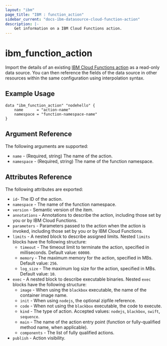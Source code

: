 ```yaml
---
layout: "ibm"
page_title: "IBM : function_action"
sidebar_current: "docs-ibm-datasource-cloud-function-action"
description: |- 
    Get information on a IBM Cloud Functions action.
---
```


# ibm\_function_action

Import the details of an existing [IBM Cloud Functions action](https://cloud.ibm.com/docs/openwhisk/openwhisk_actions.html#openwhisk_actions) as a read-only data source. You can then reference the fields of the data source in other resources within the same configuration using interpolation syntax.

## Example Usage

```hcl
data "ibm_function_action" "nodehello" {
    name      = "action-name"		  
    namespace = "function-namespace-name"
}
```

## Argument Reference

The following arguments are supported:

* `name` - (Required, string) The name of the action.
* `namespace` - (Required, string) The name of the function namespace.

## Attributes Reference

The following attributes are exported:

* `id`- The ID of the action.
* `namespace` -  The name of the function namespace.
* `version` - Semantic version of the item.
* `annotations` - Annotations to describe the action, including those set by you or by IBM Cloud Functions.
* `parameters` - Parameters passed to the action when the action is invoked, including those set by you or by IBM Cloud Functions.
* `limits` - A nested block to describe assigned limits. Nested `limits` blocks have the following structure:
    * `timeout` - The timeout limit to terminate the action, specified in milliseconds. Default value: `60000`.
    * `memory` - The maximum memory for the action, specified in MBs. Default value: `256`.
    * `log_size` - The maximum log size for the action, specified in MBs. Default value: `10`.
* `exec` - A nested block to describe executable binaries. Nested `exec` blocks have the following structure:
    * `image` - When using the `blackbox` executable, the name of the container image name.
    * `init` - When using `nodejs`, the optional zipfile reference.
    * `code` - When not using the `blackbox` executable, the code to execute. 
    * `kind` - The type of action. Accepted values: `nodejs`, `blackbox`, `swift`, `sequence`.
    * `main` - The name of the action entry point (function or fully-qualified method name, when applicable).
    * `components` - The list of fully qualified actions.
* `publish` - Action visibility.
